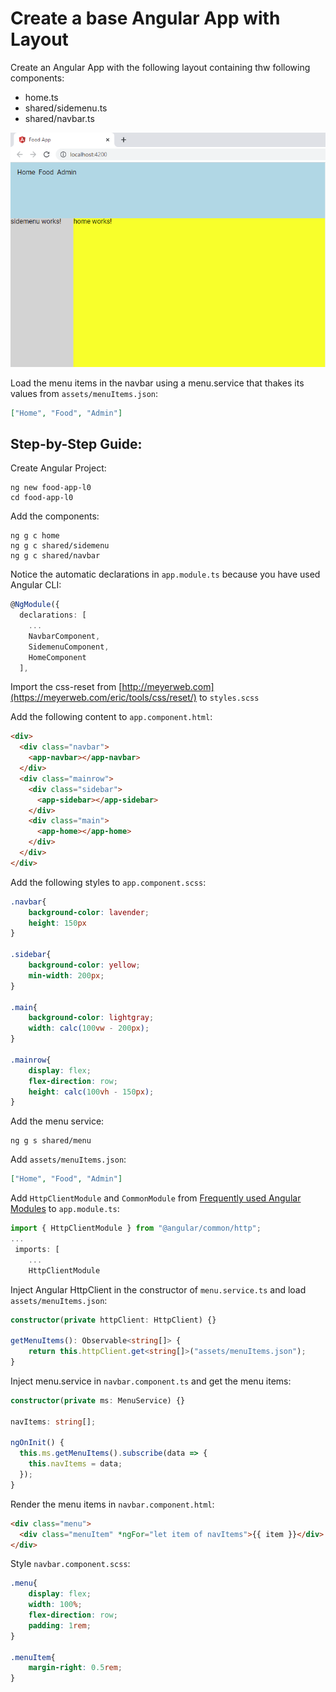 # Create a base Angular App with Layout

Create an Angular App with the following layout containing thw following components:

- home.ts
- shared/sidemenu.ts
- shared/navbar.ts

![layout](_images/food-layout.png)

Load the menu items in the navbar using a menu.service that thakes its values from `assets/menuItems.json`:

```json
["Home", "Food", "Admin"]
```

## Step-by-Step Guide:

Create Angular Project:

```
ng new food-app-l0
cd food-app-l0
```

Add the components:

```
ng g c home
ng g c shared/sidemenu
ng g c shared/navbar
```

Notice the automatic declarations in `app.module.ts` because you have used Angular CLI: 

```typescript
@NgModule({
  declarations: [
    ...
    NavbarComponent,
    SidemenuComponent,
    HomeComponent
  ],
```

Import the css-reset from [http://meyerweb.com](https://meyerweb.com/eric/tools/css/reset/) to `styles.scss`

Add the following content to `app.component.html`:

```html
<div>
  <div class="navbar">
    <app-navbar></app-navbar>
  </div>
  <div class="mainrow">
    <div class="sidebar">
      <app-sidebar></app-sidebar>
    </div>
    <div class="main">
      <app-home></app-home>
    </div>
  </div>
</div>
```

Add the following styles to `app.component.scss`:

```css
.navbar{
    background-color: lavender;
    height: 150px
}

.sidebar{
    background-color: yellow;
    min-width: 200px;
}

.main{
    background-color: lightgray;
    width: calc(100vw - 200px);
}

.mainrow{
    display: flex;
    flex-direction: row;
    height: calc(100vh - 150px);
}
```

Add the menu service:

```
ng g s shared/menu
```

Add `assets/menuItems.json`:

```json
["Home", "Food", "Admin"]
```

Add `HttpClientModule` and `CommonModule` from [Frequently used Angular Modules](https://angular.io/guide/frequent-ngmodules) to `app.module.ts`:

```typescript
import { HttpClientModule } from "@angular/common/http";
...
 imports: [
    ...
    HttpClientModule
```

Inject Angular HttpClient in the constructor of `menu.service.ts` and load `assets/menuItems.json`:

```typescript
constructor(private httpClient: HttpClient) {}

getMenuItems(): Observable<string[]> {
    return this.httpClient.get<string[]>("assets/menuItems.json");
}
```

Inject menu.service in `navbar.component.ts` and get the menu items:

```typescript
constructor(private ms: MenuService) {}

navItems: string[];

ngOnInit() {
  this.ms.getMenuItems().subscribe(data => {
    this.navItems = data;
  });
}
```

Render the menu items in `navbar.component.html`:

```html
<div class="menu">
  <div class="menuItem" *ngFor="let item of navItems">{{ item }}</div>
</div>
```

Style `navbar.component.scss`:

```css
.menu{
    display: flex; 
    width: 100%;
    flex-direction: row;
    padding: 1rem;
}

.menuItem{
    margin-right: 0.5rem;
}
```